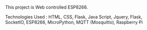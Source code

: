 This project is Web controlled ESP8266. 

Technologies Used :
            HTML, CSS, Flask, Java Script, Jquery, Flask, SocketIO, ESP8266, MicroPython, MQTT (Mosquitto), Raspberry Pi
